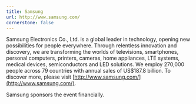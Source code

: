 ```yaml
---
title: Samsung
url: http://www.samsung.com/
cornerstone: false
---
```


Samsung Electronics Co., Ltd. is a global leader in technology, opening new
possibilities for people everywhere.  Through relentless innovation and
discovery, we are transforming the worlds of televisions, smartphones, personal
computers, printers, cameras, home appliances, LTE systems, medical devices,
semiconductors and LED solutions.  We employ 270,000 people across 79 countries
with annual sales of US$187.8 billion. To discover more, please visit
[http://www.samsung.com/](http://www.samsung.com/).

Samsung sponsors the event financially.
